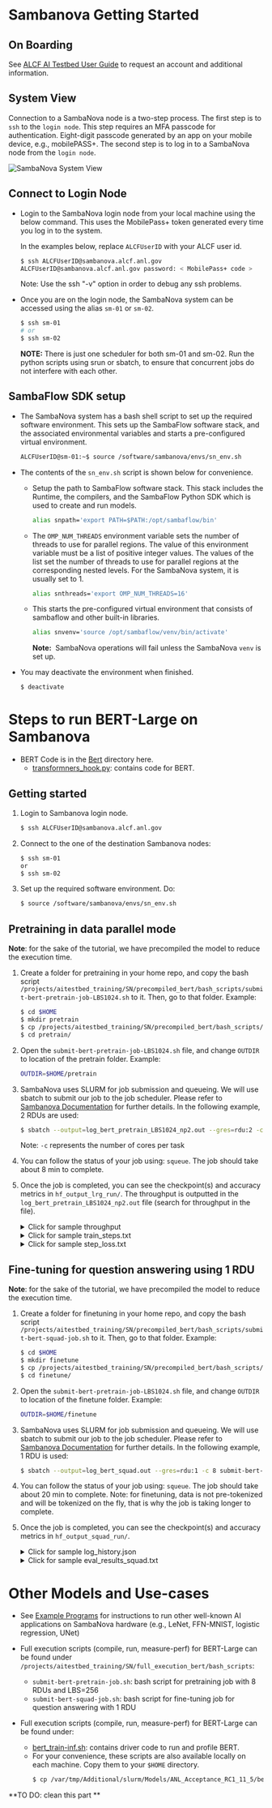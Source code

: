 # Sambanova Getting Started

## On Boarding

See [ALCF AI Testbed User Guide](https://www.alcf.anl.gov/support-center/get-started) to request an account and additional information.

## System View

Connection to a SambaNova node is a two-step process. The first step is to `ssh` to the `login node`. This step requires an MFA passcode for authentication. Eight-digit passcode generated by an app on your mobile device, e.g., mobilePASS+.
The second step is to log in to a SambaNova node from the `login node`.

![SambaNova System View](sambanova_login_new.jpg "SambaNova System View")

## Connect to Login Node

* Login to the SambaNova login node from your local machine using the below command. This uses the MobilePass+ token generated every time you log in to the system. 

    In the examples below, replace `ALCFUserID` with your ALCF user id.

    ```bash
    $ ssh ALCFUserID@sambanova.alcf.anl.gov
    ALCFUserID@sambanova.alcf.anl.gov password: < MobilePass+ code >
    ```

    Note: Use the ssh "-v" option in order to debug any ssh problems.


* Once you are on the login node, the SambaNova system can be accessed using the alias `sm-01` or `sm-02`.

    ```bash
    $ ssh sm-01
    # or
    $ ssh sm-02
    ```

    **NOTE:** There is just one scheduler for both sm-01 and sm-02. Run the python scripts using srun or sbatch, to ensure that concurrent jobs do not interfere with each other.

## SambaFlow SDK setup

* The SambaNova system has a bash shell script to set up the required software environment. This sets up the SambaFlow software stack, and the associated environmental variables and starts a pre-configured virtual environment.

    ```bash
    ALCFUserID@sm-01:~$ source /software/sambanova/envs/sn_env.sh
    ```

* The contents of the `sn_env.sh` script is shown below for convenience.

  * Setup the path to SambaFlow software stack. This stack includes the Runtime, the compilers, and the SambaFlow Python SDK which is used to create and run models.
      ```bash
      alias snpath='export PATH=$PATH:/opt/sambaflow/bin' 
      ```

  * The `OMP_NUM_THREADS` environment variable sets the number of threads to use for parallel regions. The value of this environment variable must be a list of positive integer values. The values of the list set the number of threads to use for parallel regions at the corresponding nested levels. For the SambaNova system, it is usually set to 1.
      ```bash
      alias snthreads='export OMP_NUM_THREADS=16'
      ```

  * This starts the pre-configured virtual environment that consists of sambaflow and other built-in libraries.
      ```bash
      alias snvenv='source /opt/sambaflow/venv/bin/activate' 
      ```

    **Note:**  SambaNova operations will fail unless the SambaNova `venv` is set up.

* You may deactivate the environment when finished.
    ```bash
    $ deactivate
    ```


# Steps to run BERT-Large on Sambanova

* BERT Code is in the [Bert](./bert/) directory here.  
  * [transformners_hook.py](./bert/transformers_hook.py): contains code for BERT.

## Getting started

1. Login to Sambanova login node. 
    ```bash
    $ ssh ALCFUserID@sambanova.alcf.anl.gov
    ```

2. Connect to the one of the destination Sambanova nodes:  
    ```bash
    $ ssh sm-01 
    or 
    $ ssh sm-02
    ```
    
3. Set up the required software environment. Do:
     ```bash
    $ source /software/sambanova/envs/sn_env.sh
    ```

## Pretraining in data parallel mode

**Note**: for the sake of the tutorial, we have precompiled the model to reduce the execution time. 

1. Create a folder for pretraining in your home repo, and copy the bash script `/projects/aitestbed_training/SN/precompiled_bert/bash_scripts/submit-bert-pretrain-job-LBS1024.sh` to it. Then, go to that folder. Example:

   ```bash
   $ cd $HOME
   $ mkdir pretrain
   $ cp /projects/aitestbed_training/SN/precompiled_bert/bash_scripts/submit-bert-pretrain-job-LBS1024.sh pretrain/
   $ cd pretrain/
   ```

2. Open the `submit-bert-pretrain-job-LBS1024.sh` file, and change `OUTDIR` to location of the pretrain folder. Example: 

   ```bash
   OUTDIR=$HOME/pretrain
   ```

3. SambaNova uses SLURM for job submission and queueing. We will use sbatch to submit our job to the job scheduler. Please refer to [Sambanova Documentation](https://www.alcf.anl.gov/support/ai-testbed-userdocs/sambanova/Job-Queuing-and-Submission/index.html) for further details. In the following example, 2 RDUs are used:

   ```bash
   $ sbatch --output=log_bert_pretrain_LBS1024_np2.out --gres=rdu:2 -c 8 submit-bert-pretrain-job-LBS1024.sh
   ```
   Note: `-c` represents the number of cores per task  
      
4. You can follow the status of your job using: `squeue`. The job should take about 8 min to complete.

5. Once the job is completed, you can see the checkpoint(s) and accuracy metrics in `hf_output_lrg_run/`. The throughput is outputted in the `log_bert_pretrain_LBS1024_np2.out` file (search for throughput in the file).

    <details>
    <summary>Click for sample throughput</summary>

    ```bash
    Measuring peformance with world size:  2
    initial run starts.
    initial run completes.
    e2e_latency: 30.75621747970581 seconds, throughput: 665.8816225861821 samples/s, measured over 10 iterations.
    NOTE: This is the combined throughput for 2 workers
    total duration: 30.75621747970581 s
    ```

    </details>
    
    <details>
    <summary>Click for sample train_steps.txt</summary>

    ```bash
    10
    20
    30
    40
    50
    60
    70
    80
    90
    100
    ```

    </details>
    
    <details>
    <summary>Click for sample step_loss.txt</summary>

    ```bash
    11.16291
    10.76511
    10.44571
    10.16663
    9.98203
    9.85561
    9.76017
    9.66340
    9.57864
    9.50137
    ```

    </details>

## Fine-tuning for question answering using 1 RDU

**Note**: for the sake of the tutorial, we have precompiled the model to reduce the execution time. 

1. Create a folder for finetuning in your home repo, and copy the bash script `/projects/aitestbed_training/SN/precompiled_bert/bash_scripts/submit-bert-squad-job.sh` to it. Then, go to that folder. Example:

   ```bash
   $ cd $HOME
   $ mkdir finetune
   $ cp /projects/aitestbed_training/SN/precompiled_bert/bash_scripts/submit-bert-squad-job.sh finetune/
   $ cd finetune/
   ```

2. Open the `submit-bert-pretrain-job-LBS1024.sh` file, and change `OUTDIR` to location of the finetune folder. Example: 

   ```bash
   OUTDIR=$HOME/finetune
   ``` 

3. SambaNova uses SLURM for job submission and queueing. We will use sbatch to submit our job to the job scheduler. Please refer to [Sambanova Documentation](https://www.alcf.anl.gov/support/ai-testbed-userdocs/sambanova/Job-Queuing-and-Submission/index.html) for further details. In the following example, 1 RDU is used: 

   ```bash
   $ sbatch --output=log_bert_squad.out --gres=rdu:1 -c 8 submit-bert-squad-job.sh
   ```
      
4. You can follow the status of your job using: `squeue`. The job should take about 20 min to complete. Note: for finetuning, data is not pre-tokenized and will be tokenized on the fly, that is why the job is taking longer to complete.

5. Once the job is completed, you can see the checkpoint(s) and accuracy metrics in `hf_output_squad_run/`.

    <details>
    <summary>Click for sample log_history.json</summary>

    ```bash
    [
      {
         "exact": 54.33301797540208,
         "f1": 66.54507382283774,
         "epoch": 0.07965242577842144,
         "total_flos": 5419063617454080,
         "step": 220
       }
    ]    
    ```

    </details>
    
    <details>
    <summary>Click for sample eval_results_squad.txt</summary>

    ```bash
    exact = 54.33301797540208
    f1 = 66.54507382283774
    epoch = 0.07965242577842144
    total_flos = 5419063617454080
    ```

    </details>

# Other Models and Use-cases

* See [Example Programs](https://www.alcf.anl.gov/support/ai-testbed-userdocs/sambanova/Example-Programs/index.html) for instructions to run other well-known AI applications on SambaNova hardware (e.g., LeNet, FFN-MNIST, logistic regression, UNet)
* Full execution scripts (compile, run, measure-perf) for BERT-Large can be found under `/projects/aitestbed_training/SN/full_execution_bert/bash_scripts`:
  * `submit-bert-pretrain-job.sh`: bash script for pretraining job with 8 RDUs and LBS=256
  * `submit-bert-squad-job.sh`: bash script for fine-tuning job for question answering with 1 RDU 

* Full execution scripts (compile, run, measure-perf) for BERT-Large can be found under: 
  * [bert_train-inf.sh](./bert//bert_train-inf.sh): contains driver code to run and profile BERT. 
  * For your convenience, these scripts are also available locally on each machine. 
    Copy them to your `$HOME` directory. 
    ```bash
    $ cp /var/tmp/Additional/slurm/Models/ANL_Acceptance_RC1_11_5/bert_train-inf.sh ~/
    ```
**TO DO: clean this part **
